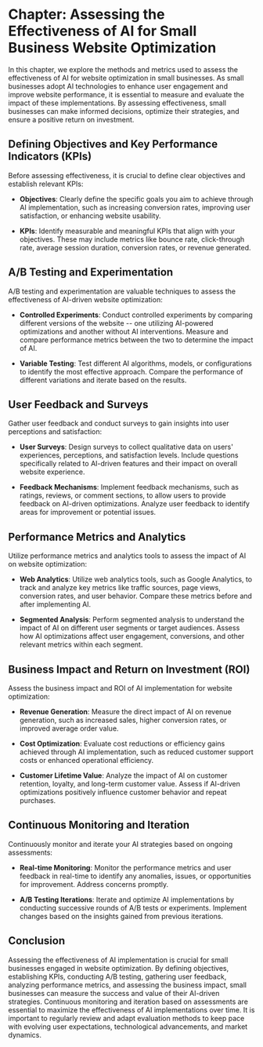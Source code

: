 Chapter: Assessing the Effectiveness of AI for Small Business Website Optimization
==================================================================================

In this chapter, we explore the methods and metrics used to assess the effectiveness of AI for website optimization in small businesses. As small businesses adopt AI technologies to enhance user engagement and improve website performance, it is essential to measure and evaluate the impact of these implementations. By assessing effectiveness, small businesses can make informed decisions, optimize their strategies, and ensure a positive return on investment.

Defining Objectives and Key Performance Indicators (KPIs)
---------------------------------------------------------

Before assessing effectiveness, it is crucial to define clear objectives and establish relevant KPIs:

* **Objectives**: Clearly define the specific goals you aim to achieve through AI implementation, such as increasing conversion rates, improving user satisfaction, or enhancing website usability.

* **KPIs**: Identify measurable and meaningful KPIs that align with your objectives. These may include metrics like bounce rate, click-through rate, average session duration, conversion rates, or revenue generated.

A/B Testing and Experimentation
-------------------------------

A/B testing and experimentation are valuable techniques to assess the effectiveness of AI-driven website optimization:

* **Controlled Experiments**: Conduct controlled experiments by comparing different versions of the website -- one utilizing AI-powered optimizations and another without AI interventions. Measure and compare performance metrics between the two to determine the impact of AI.

* **Variable Testing**: Test different AI algorithms, models, or configurations to identify the most effective approach. Compare the performance of different variations and iterate based on the results.

User Feedback and Surveys
-------------------------

Gather user feedback and conduct surveys to gain insights into user perceptions and satisfaction:

* **User Surveys**: Design surveys to collect qualitative data on users' experiences, perceptions, and satisfaction levels. Include questions specifically related to AI-driven features and their impact on overall website experience.

* **Feedback Mechanisms**: Implement feedback mechanisms, such as ratings, reviews, or comment sections, to allow users to provide feedback on AI-driven optimizations. Analyze user feedback to identify areas for improvement or potential issues.

Performance Metrics and Analytics
---------------------------------

Utilize performance metrics and analytics tools to assess the impact of AI on website optimization:

* **Web Analytics**: Utilize web analytics tools, such as Google Analytics, to track and analyze key metrics like traffic sources, page views, conversion rates, and user behavior. Compare these metrics before and after implementing AI.

* **Segmented Analysis**: Perform segmented analysis to understand the impact of AI on different user segments or target audiences. Assess how AI optimizations affect user engagement, conversions, and other relevant metrics within each segment.

Business Impact and Return on Investment (ROI)
----------------------------------------------

Assess the business impact and ROI of AI implementation for website optimization:

* **Revenue Generation**: Measure the direct impact of AI on revenue generation, such as increased sales, higher conversion rates, or improved average order value.

* **Cost Optimization**: Evaluate cost reductions or efficiency gains achieved through AI implementation, such as reduced customer support costs or enhanced operational efficiency.

* **Customer Lifetime Value**: Analyze the impact of AI on customer retention, loyalty, and long-term customer value. Assess if AI-driven optimizations positively influence customer behavior and repeat purchases.

Continuous Monitoring and Iteration
-----------------------------------

Continuously monitor and iterate your AI strategies based on ongoing assessments:

* **Real-time Monitoring**: Monitor the performance metrics and user feedback in real-time to identify any anomalies, issues, or opportunities for improvement. Address concerns promptly.

* **A/B Testing Iterations**: Iterate and optimize AI implementations by conducting successive rounds of A/B tests or experiments. Implement changes based on the insights gained from previous iterations.

Conclusion
----------

Assessing the effectiveness of AI implementation is crucial for small businesses engaged in website optimization. By defining objectives, establishing KPIs, conducting A/B testing, gathering user feedback, analyzing performance metrics, and assessing the business impact, small businesses can measure the success and value of their AI-driven strategies. Continuous monitoring and iteration based on assessments are essential to maximize the effectiveness of AI implementations over time. It is important to regularly review and adapt evaluation methods to keep pace with evolving user expectations, technological advancements, and market dynamics.
